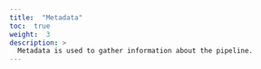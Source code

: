 ```yaml
---
title:  "Metadata"
toc:  true
weight:  3
description: >
  Metadata is used to gather information about the pipeline.
---
```

